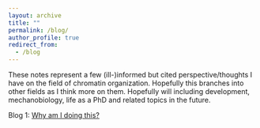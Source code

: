 ```yaml
---
layout: archive
title: ""
permalink: /blog/
author_profile: true
redirect_from:
  - /blog
---
```


These notes represent a few (ill-)informed but cited perspective/thoughts I have on the field of chromatin organization. Hopefully this branches into other fields as I think more on them. Hopefully will including development, mechanobiology, life as a PhD and related topics in the future.

Blog 1: [Why am I doing this?](/_pages/blog1.md)
